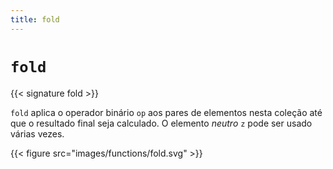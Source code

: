```yaml
---
title: fold
---
```


# `fold`

{{< signature fold >}}

`fold` aplica o operador binário `op` aos pares de elementos nesta coleção até que o resultado final seja calculado.
O elemento _neutro_ `z` pode ser usado várias vezes.

{{< figure src="images/functions/fold.svg" >}}
